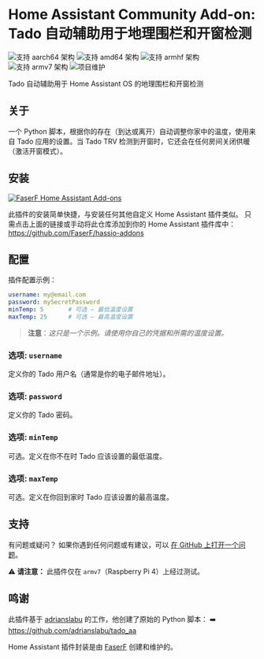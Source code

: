 # Home Assistant Community Add-on: Tado 自动辅助用于地理围栏和开窗检测
![支持 aarch64 架构][aarch64-shield] ![支持 amd64 架构][amd64-shield] ![支持 armhf 架构][armhf-shield] ![支持 armv7 架构][armv7-shield]
![项目维护][maintenance-shield]

Tado 自动辅助用于 Home Assistant OS 的地理围栏和开窗检测

## 关于

一个 Python 脚本，根据你的存在（到达或离开）自动调整你家中的温度，使用来自 Tado 应用的设置。当 Tado TRV 检测到开窗时，它还会在任何房间关闭供暖（激活开窗模式）。

## 安装

[![FaserF Home Assistant Add-ons](https://my.home-assistant.io/badges/supervisor_add_addon_repository.svg)](https://my.home-assistant.io/redirect/supervisor_add_addon_repository/?repository_url=https%3A%2F%2Fgithub.com%2FFaserF%2Fhassio-addons)

此插件的安装简单快捷，与安装任何其他自定义 Home Assistant 插件类似。
只需点击上面的链接或手动将此仓库添加到你的 Home Assistant 插件库中：
<https://github.com/FaserF/hassio-addons>

## 配置

插件配置示例：

```yaml
username: my@email.com
password: mySecretPassword
minTemp: 5       # 可选 – 最低温度设置
maxTemp: 25      # 可选 – 最高温度设置
```

> **注意**：_这只是一个示例。请使用你自己的凭据和所需的温度设置。_

### 选项: `username`

定义你的 Tado 用户名（通常是你的电子邮件地址）。

### 选项: `password`

定义你的 Tado 密码。

### 选项: `minTemp`

可选。定义在你不在时 Tado 应该设置的最低温度。

### 选项: `maxTemp`

可选。定义在你回到家时 Tado 应该设置的最高温度。

## 支持

有问题或疑问？
如果你遇到任何问题或有建议，可以 [在 GitHub 上打开一个问题][issue]。

⚠️ **请注意：** 此插件仅在 `armv7`（Raspberry Pi 4）上经过测试。

## 鸣谢

此插件基于 [adrianslabu] 的工作，他创建了原始的 Python 脚本：
➡️ <https://github.com/adrianslabu/tado_aa>

Home Assistant 插件封装是由 [FaserF] 创建和维护的。

[maintenance-shield]: https://img.shields.io/maintenance/yes/2025.svg
[aarch64-shield]: https://img.shields.io/badge/aarch64-yes-green.svg
[amd64-shield]: https://img.shields.io/badge/amd64-yes-green.svg
[armhf-shield]: https://img.shields.io/badge/armhf-yes-green.svg
[armv7-shield]: https://img.shields.io/badge/armv7-yes-green.svg
[FaserF]: https://github.com/FaserF/
[issue]: https://github.com/FaserF/hassio-addons/issues
[adrianslabu]: https://github.com/adrianslabu